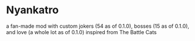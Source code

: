 # Nyankatro

a fan-made mod with custom jokers (54 as of 0.1.0), bosses (15 as of 0.1.0), and love (a whole lot as of 0.1.0) inspired from The Battle Cats
